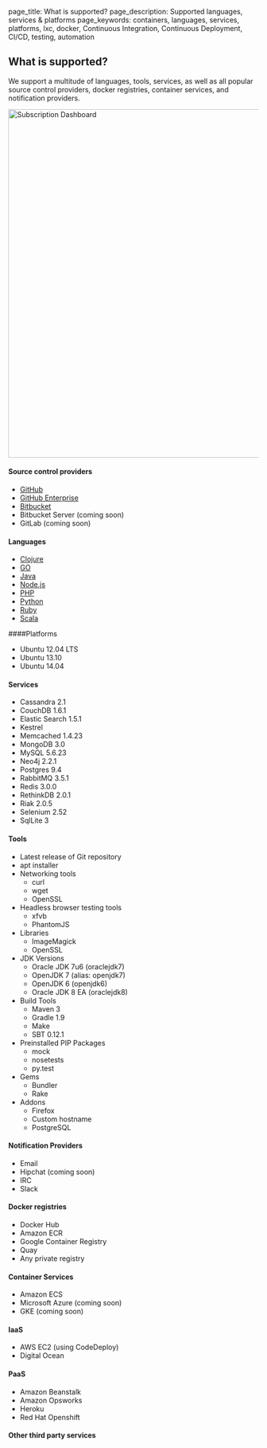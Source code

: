 page_title: What is supported?
page_description: Supported languages, services & platforms
page_keywords: containers, languages, services, platforms, lxc, docker, Continuous Integration, Continuous Deployment, CI/CD, testing, automation

## What is supported?

We support a multitude of languages, tools, services, as well as all popular source control providers, docker registries, container services, and notification providers.

<img src="../images/shippable_end2end.png" alt="Subscription Dashboard" style="width:700px;"/>


#### Source control providers
-  <a href="http://www.github.com" target="_blank">GitHub</a>
-  <a href="http://enterprise.github.com" target="_blank">GitHub Enterprise</a>
-  <a href="http://www.bitbucket.org" target="_blank">Bitbucket</a>
-   Bitbucket Server (coming soon)
-   GitLab (coming soon)

#### Languages

-  [Clojure](ci_languages/#clojure)
-  [GO](ci_languages/#go)
-  [Java](ci_languages/#java)
-  [Node.js](ci_languages/#node)
-  [PHP](ci_languages/#php)
-  [Python](ci_languages/#python)
-  [Ruby](ci_languages/#ruby)
-  [Scala](ci_languages/#scala)

####Platforms
-  Ubuntu 12.04 LTS
-  Ubuntu 13.10
-  Ubuntu 14.04

#### Services
-  Cassandra 2.1
-  CouchDB 1.6.1
-  Elastic Search 1.5.1
-  Kestrel 
-  Memcached 1.4.23
-  MongoDB 3.0
-  MySQL 5.6.23
-  Neo4j 2.2.1
-  Postgres 9.4
-  RabbitMQ 3.5.1
-  Redis 3.0.0
-  RethinkDB 2.0.1
-  Riak 2.0.5
-  Selenium 2.52
-  SqlLite 3

#### Tools
-   Latest release of Git repository
-   apt installer
-   Networking tools
    -   curl
    -   wget
    -   OpenSSL
-   Headless browser testing tools
    -   xfvb
    -   PhantomJS
-   Libraries
    -   ImageMagick
    -   OpenSSL
-   JDK Versions
    -   Oracle JDK 7u6 (oraclejdk7)
    -   OpenJDK 7 (alias: openjdk7)
    -   OpenJDK 6 (openjdk6)
    -   Oracle JDK 8 EA (oraclejdk8)
-   Build Tools
    -   Maven 3
    -   Gradle 1.9
    -   Make
    -   SBT 0.12.1
-   Preinstalled PIP Packages
    -   mock
    -   nosetests
    -   py.test
-   Gems
    -   Bundler
    -   Rake
-   Addons
    -   Firefox
    -   Custom hostname
    -   PostgreSQL


#### Notification Providers
- Email
- Hipchat (coming soon)
- IRC
- Slack

#### Docker registries
- Docker Hub
- Amazon ECR
- Google Container Registry
- Quay
- Any private registry

#### Container Services
- Amazon ECS
- Microsoft Azure (coming soon)
- GKE (coming soon)

#### IaaS
- AWS EC2 (using CodeDeploy)
- Digital Ocean

#### PaaS
- Amazon Beanstalk
- Amazon Opsworks
- Heroku
- Red Hat Openshift

#### Other third party services
